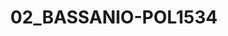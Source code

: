 ---
title: 02_BASSANIO-POL1534
image: 02_BASSANIO-POL1534.jpg
brand: elisabetta-polignano
layout: vestito
---